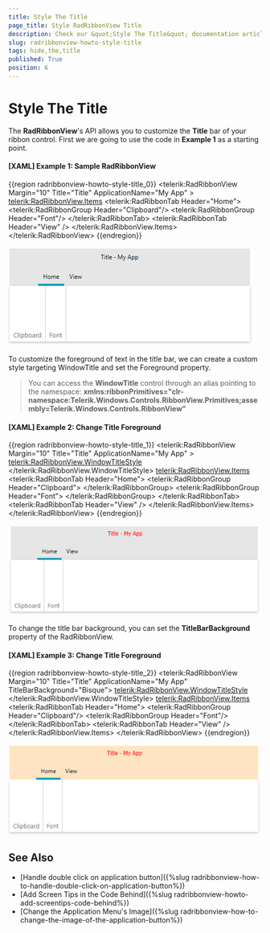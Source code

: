 ```yaml
---
title: Style The Title
page_title: Style RadRibbonView Title
description: Check our &quot;Style The Title&quot; documentation article for the RadRibbonView {{ site.framework_name }} control.
slug: radribbonview-howto-style-title
tags: hide,the,title
published: True
position: 6
---
```


# Style The Title

The __RadRibbonView__'s API allows you to customize the __Title__ bar of your ribbon control. First we are going to use the code in __Example 1__ as a starting point.

#### __[XAML] Example 1: Sample RadRibbonView__

{{region radribbonview-howto-style-title_0}}
	<telerik:RadRibbonView Margin="10" Title="Title" ApplicationName="My App" >
		<telerik:RadRibbonView.Items>
			<telerik:RadRibbonTab Header="Home">
				<telerik:RadRibbonGroup Header="Clipboard"/>
				<telerik:RadRibbonGroup Header="Font"/>
			</telerik:RadRibbonTab>
			<telerik:RadRibbonTab Header="View" />
		</telerik:RadRibbonView.Items>
	</telerik:RadRibbonView>
{{endregion}}

![Rad Ribbon View How To Style The Title](images/RadRibbonView_HowTo_StyleTheTitle.png)

To customize the foreground of text in the title bar, we can create a custom style targeting WindowTitle and set the Foreground property. 

>You can access the __WindowTitle__ control through an alias pointing to the namespace: __xmlns:ribbonPrimitives="clr-namespace:Telerik.Windows.Controls.RibbonView.Primitives;assembly=Telerik.Windows.Controls.RibbonView"__

#### __[XAML] Example 2: Change Title Foreground__
{{region radribbonview-howto-style-title_1}}
	<telerik:RadRibbonView Margin="10" Title="Title" ApplicationName="My App" >
		<telerik:RadRibbonView.WindowTitleStyle>
			<Style TargetType="ribbonPrimitives:WindowTitle">
				<Setter Property="Foreground" Value="Red" />
				<Setter Property="FontFamily" Value="Tahoma" />
			</Style>
		</telerik:RadRibbonView.WindowTitleStyle>
		<telerik:RadRibbonView.Items>
			<telerik:RadRibbonTab Header="Home">
				<telerik:RadRibbonGroup Header="Clipboard">
				</telerik:RadRibbonGroup>
				<telerik:RadRibbonGroup Header="Font">
				</telerik:RadRibbonGroup>
			</telerik:RadRibbonTab>
			<telerik:RadRibbonTab Header="View" />
		</telerik:RadRibbonView.Items>
	</telerik:RadRibbonView>
{{endregion}}

![Rad Ribbon View How To Style The Title 2](images/RadRibbonView_HowTo_StyleTheTitle_2.png)

To change the title bar background, you can set the __TitleBarBackground__ property of the RadRibbonView.

#### __[XAML] Example 3: Change Title Foreground__
{{region radribbonview-howto-style-title_2}}
	<telerik:RadRibbonView Margin="10" Title="Title" ApplicationName="My App" TitleBarBackground="Bisque">
		<telerik:RadRibbonView.WindowTitleStyle>
			<Style TargetType="ribbonPrimitives:WindowTitle">
				<Setter Property="Foreground" Value="Red" />
				<Setter Property="FontFamily" Value="Tahoma" />
			</Style>
		</telerik:RadRibbonView.WindowTitleStyle>
		<telerik:RadRibbonView.Items>
			<telerik:RadRibbonTab Header="Home">
				<telerik:RadRibbonGroup Header="Clipboard"/>
				<telerik:RadRibbonGroup Header="Font"/>
			</telerik:RadRibbonTab>
			<telerik:RadRibbonTab Header="View" />
		</telerik:RadRibbonView.Items>
	</telerik:RadRibbonView>
{{endregion}}

![Rad Ribbon View How To Style The Title 2](images/RadRibbonView_HowTo_StyleTheTitle_3.png)

## See Also
 * [Handle double click on application button]({%slug radribbonview-how-to-handle-double-click-on-application-button%})
 * [Add Screen Tips in the Code Behind]({%slug radribbonview-howto-add-screentips-code-behind%})
 * [Change the Application Menu's Image]({%slug radribbonview-how-to-change-the-image-of-the-application-button%})